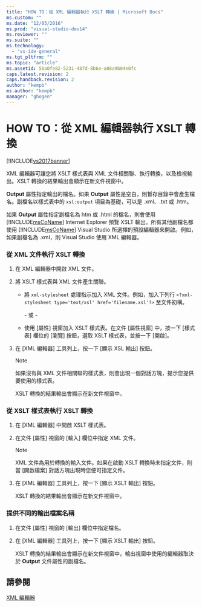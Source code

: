```yaml
---
title: "HOW TO：從 XML 編輯器執行 XSLT 轉換 | Microsoft Docs"
ms.custom: ""
ms.date: "12/05/2016"
ms.prod: "visual-studio-dev14"
ms.reviewer: ""
ms.suite: ""
ms.technology: 
  - "vs-ide-general"
ms.tgt_pltfrm: ""
ms.topic: "article"
ms.assetid: 56a0fe82-5231-487d-8b6e-a08a9b04e0fc
caps.latest.revision: 2
caps.handback.revision: 2
author: "kempb"
ms.author: "kempb"
manager: "ghogen"
---
```

# HOW TO：從 XML 編輯器執行 XSLT 轉換
[!INCLUDE[vs2017banner](../code-quality/includes/vs2017banner.md)]

XML 編輯器可讓您將 XSLT 樣式表與 XML 文件相關聯、執行轉換，以及檢視輸出。XSLT 轉換的結果輸出會顯示在新文件視窗中。  
  
 **Output** 屬性指定輸出的檔名。如果 **Output** 屬性是空白，則暫存目錄中會產生檔名。副檔名以樣式表中的 `xsl:output` 項目為基礎，可以是 .xml、.txt 或 .htm。  
  
 如果 **Output** 屬性指定副檔名為 htm 或 .html 的檔名，則會使用 [!INCLUDE[msCoName](../xml-tools/includes/msconame_md.md)] Internet Explorer 預覽 XSLT 輸出。所有其他副檔名都使用 [!INCLUDE[msCoName](../xml-tools/includes/msconame_md.md)] Visual Studio 所選擇的預設編輯器來開啟。例如，如果副檔名為 .xml，則 Visual Studio 使用 XML 編輯器。  
  
### 從 XML 文件執行 XSLT 轉換  
  
1.  在 XML 編輯器中開啟 XML 文件。  
  
2.  將 XSLT 樣式表與 XML 文件產生關聯。  
  
    -   將 `xml-stylesheet` 處理指示加入 XML 文件。例如，加入下列行 `<?xml-stylesheet type='text/xsl' href='filename.xsl'?>` 至文件初構。  
  
         \- 或 \-  
  
    -   使用 \[屬性\] 視窗加入 XSLT 樣式表。在文件 \[屬性視窗\] 中，按一下 \[樣式表\] 欄位的 \[瀏覽\] 按鈕，選取 XSLT 樣式表，並按一下 \[開啟\]。  
  
3.  在 \[XML 編輯器\] 工具列上，按一下 \[顯示 XSL 輸出\] 按鈕。  
  
    > [!NOTE]
    >  如果沒有與 XML 文件相關聯的樣式表，則會出現一個對話方塊，提示您提供要使用的樣式表。  
    >   
    >  XSLT 轉換的結果輸出會顯示在新文件視窗中。  
  
### 從 XSLT 樣式表執行 XSLT 轉換  
  
1.  在 \[XML 編輯器\] 中開啟 XSLT 樣式表。  
  
2.  在文件 \[屬性\] 視窗的 \[輸入\] 欄位中指定 XML 文件。  
  
    > [!NOTE]
    >  XML 文件為用於轉換的輸入文件。如果在啟動 XSLT 轉換時未指定文件，則當 \[開啟檔案\] 對話方塊出現時您便可指定文件。  
  
3.  在 \[XML 編輯器\] 工具列上，按一下 \[顯示 XSLT 輸出\] 按鈕。  
  
     XSLT 轉換的結果輸出會顯示在新文件視窗中。  
  
### 提供不同的輸出檔案名稱  
  
1.  在文件 \[屬性\] 視窗的 \[輸出\] 欄位中指定檔名。  
  
2.  在 \[XML 編輯器\] 工具列上，按一下 \[顯示 XSLT 輸出\] 按鈕。  
  
     XSLT 轉換的結果輸出會顯示在新文件視窗中，輸出視窗中使用的編輯器取決於 **Output** 文件屬性的副檔名。  
  
## 請參閱  
 [XML 編輯器](../xml-tools/xml-editor.md)